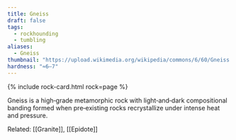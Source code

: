 ```yaml
---
title: Gneiss
draft: false
tags:
  - rockhounding
  - tumbling
aliases:
  - Gneiss
thumbnail: "https://upload.wikimedia.org/wikipedia/commons/6/60/Gneiss.jpg"
hardness: "≈6–7"
---
```

{% include rock-card.html rock=page %}

Gneiss is a high‑grade metamorphic rock with light‑and‑dark compositional banding formed when pre‑existing rocks recrystallize under intense heat and pressure.

Related: [[Granite]], [[Epidote]]
